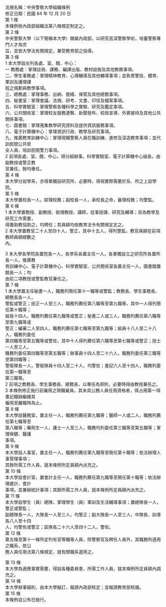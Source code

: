 法規名稱：中央警察大學組織條例  
修正日期：民國 84 年 12 月 20 日  
第 1 條  
本條例依內政部組織法第八條規定制定之。  
第 2 條  
中央警察大學（以下簡稱本大學）隸屬內政部，以研究高深警察學術，培養警察專門人才為宗  
旨，並依大學法有關規定，兼受教育部之指導。  
第 3 條  
1 本大學設左列各處、室、館、中心：  
一 教務處：掌理註冊、課務、編譯出版、教材設施及其他教務事項。  
二、學生事務處：掌理精神教育、心理輔導及其他輔導事項；並負責警技、體育、軍訓及護理課  
程之規劃與教學事項。  
三、總務處：掌理事務、出納、營繕、保管及其他總務事項。  
四、秘書室：掌理會議、法規、研考、文書、印信及檔案事項。  
五、科學實驗室：掌理警察各種科學之實驗、研究及鑑定事項。  
六、公共關係室：掌理校友服務連繫、新聞發布、校政宣導、外賓接待及其他公共關係事項。  
七、圖書館：掌理蒐集教學研究資料及提供資訊服務事項。  
八、電子計算機中心：掌理資訊行政、教學及研究事項。  
九、推廣教育訓練中心：掌理現職警察人員在職訓練、進修及深造教育事項；並代訓民間公共安  
全人員，培訓民間警力事項。  
2 前項各處、室、館、中心，得分組辦事。科學實驗室、電子計算機中心組長，由副教授或警正教  
官兼任，餘均專任。  
第 4 條  
本大學分設學系，亦得單獨設研究所，必要時，得視實際需要於系、所之上設學院。  
第 5 條  
本大學置校長一人，綜理校務；副校長一人，承校長之命，襄理校務；均警監。  
第 6 條  
1 本大學置教授、副教授、助理教授、講師，從事授課、研究及輔導；另為教學及研究工作需要，  
得置助教協助之，均聘任；其員額均依教育法令有關規定定之。  
2 本大學置教官二十人至四十人，警正，其中十五人，得列警監。教官員額在前項教師員額總數之  
內。  


3 本大學各學院各置院長一人，各學系各置主任一人，各單獨設立之研究所各置所長一人，推廣教  
育訓練中心、電子計算機中心、科學實驗室、公共關係室各置主任一人，圖書館置館長一人；均  
由前二項教授或警監教官兼任之。  
第 7 條  
1 本大學置主任秘書一人，職務列簡任第十一職等或警監；教務長、學生事務長、總務長各一人，  
警監或警正；技正一人至三人，職務列薦任第八職等至第九職等，其中一人得列簡任第十職等；  
組長十四人，職務列薦任第九職等或警正；秘書二人或三人，職務列薦任第八職等至第九職等或  
警正；編審二人至四人，職務列薦任第七職等至第九職等；組員十八人至二十八人，職務列委任  
第四職等至第五職等或警佐，其中十人得列薦任第六職等至第七職等或警正；技士一人至三人，  
職務列委任第四職等至第五職等；辦事員十四人至二十六人，職務列委任第三職等至第四職等；  
警衛隊長一人，警衛隊員十四人至二十人，均警佐；書記六人至十四人，職務列委任第一職等至  
第三職等。  
2 前項之教務長、學生事務長、總務長，以專任為原則，必要時得由教授兼任之。  
3 本條例修正施行前僱用之現職雇員，其未具公務人員任用資格者，得占用第一項書記職缺繼續其  
僱用至離職時為止。  
第 8 條  
本大學設醫務室，置主任一人，職務列薦任第九職等；醫師一人或二人，職務列薦任第七職等至  
第八職等；藥劑生一人，護士一人至三人，職務均列委任第三職等至第五職等；掌理保健、醫護  
事項。  
第 9 條  
本大學設人事室，置主任一人，職務列薦任第九職等至簡任第十職等；依法辦理人事管理事項；  
其餘所需工作人員，就本條例所定員額內派充之。  
第 10 條  
本大學設會計室，置會計主任一人，職務列薦任第九職等至簡任第十職等；依法辦理歲計、會計  
事項，並兼辦統計事項；其餘所需工作人員，就本條例所定員額內派充之。  
第 11 條  
本大學設學生（員）總隊，掌理學生（員）軍訓及生活輔導事項；置總隊長一人，警正或警監；  
副總隊長一人，大隊長一人至三人，均警正；副大隊長一人至三人，中隊長、訓導各八人至十四  
人，均警佐或警正；區隊長二十六人至四十二人，警佐。  
第 12 條  
第五條至第十一條所定列有官等職等人員，除警察官及聘任人員外，其職務所適用之職系，依公  
務人員任用法第八條規定，就有關職系選用之。  


第 13 條  
本大學為適應事實需要，得設各種委員會，所需工作人員，就本條例所定員額內調充之。  
第 14 條  
本大學辦事細則，由本大學擬訂，報請內政部核定；並報請教育部核備。  
第 15 條  
本條例自公布日施行。  


